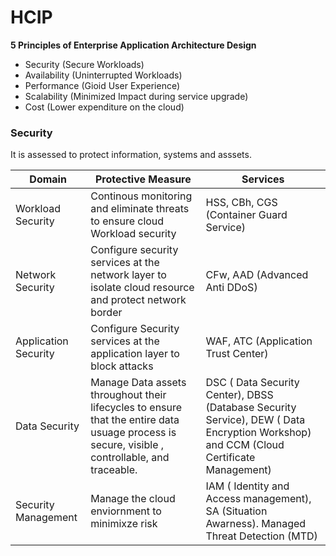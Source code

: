 # HCIP
**5 Principles of Enterprise Application Architecture Design**

- Security (Secure Workloads)
- Availability (Uninterrupted Workloads)
- Performance (Gioid User Experience)
- Scalability (Minimized Impact during service upgrade)
- Cost (Lower expenditure on the cloud)

### Security 
It is assessed to protect information, systems and asssets.

| Domain | Protective Measure | Services |
| --- | --- | --- |
| Workload Security | Continous monitoring and eliminate threats to ensure cloud Workload security | HSS, CBh, CGS (Container Guard Service) |
| Network Security | Configure security services at the network layer to isolate cloud resource and protect network border | CFw, AAD (Advanced Anti DDoS) |
| Application Security | Configure Security services at the application layer to block attacks | WAF, ATC (Application Trust Center) |
| Data Security | Manage Data assets throughout their lifecycles to ensure that the entire data usuage process is secure, visible , controllable, and traceable. | DSC ( Data Security Center), DBSS (Database Security Service), DEW ( Data Encryption Workshop) and CCM (Cloud Certificate Management) | 
| Security Management | Manage the cloud enviornment to minimixze risk | IAM ( Identity and Access management), SA (Situation Awarness). Managed Threat Detection (MTD) |
